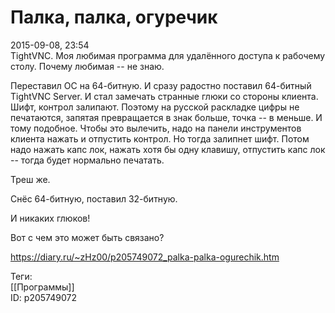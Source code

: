 Палка, палка, огуречик
=======================

   
 2015-09-08, 23:54   
  TightVNC. Моя любимая программа для удалённого доступа к рабочему столу. Почему любимая -- не знаю.   
   
 Переставил ОС на 64-битную. И сразу радостно поставил 64-битный TightVNC Server. И стал замечать странные глюки со стороны клиента. Шифт, контрол залипают. Поэтому на русской раскладке цифры не печатаются, запятая превращается в знак больше, точка -- в меньше. И тому подобное. Чтобы это вылечить, надо на панели инструментов клиента нажать и отпустить контрол. Но тогда залипнет шифт. Потом надо нажать капс лок, нажать хотя бы одну клавишу, отпустить капс лок -- тогда будет нормально печатать.   
   
 Треш же.   
   
 Снёс 64-битную, поставил 32-битную.   
   
 И никаких глюков!   
   
 Вот с чем это может быть связано?   
    
 <https://diary.ru/~zHz00/p205749072_palka-palka-ogurechik.htm>   
   
 Теги:   
 [[Программы]]   
 ID: p205749072